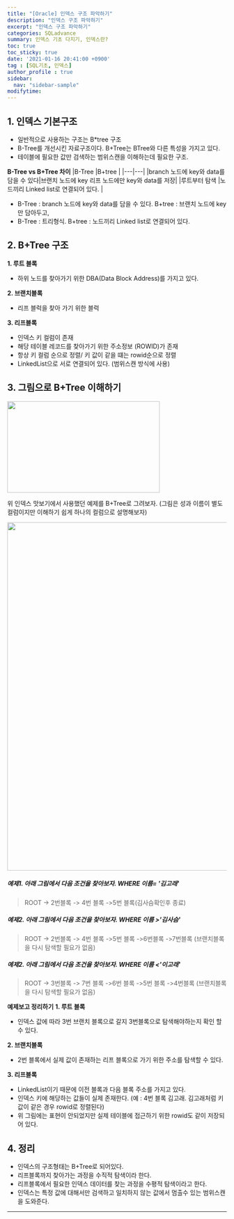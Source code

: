 ```yaml
---
title: "[Oracle] 인덱스 구조 파악하기"
description: "인덱스 구조 파악하기"
excerpt: "인덱스 구조 파악하기"
categories: SQLadvance
summary: 인덱스 기초 다지기, 인덱스란?
toc: true
toc_sticky: true
date: '2021-01-16 20:41:00 +0900'
tag : [SQL기초, 인덱스]
author_profile : true 
sidebar:
  nav: "sidebar-sample"
modifytime:
---
```



## 1. 인덱스 기본구조
 - 일반적으로 사용하는 구조는 B*tree 구조
 - B-Tree를 개선시킨 자료구조이다. B+Tree는 BTree와 다른 특성을 가지고 있다.
 - 테이블에 필요한 값만 검색하는 범위스캔을 이해하는데 필요한 구조.

 __B-Tree vs B+Tree 차이__
|B-Tree |B+tree |
|---|---|
|branch 노드에 key와 data를 담을 수 있다|브랜치 노드에 key 리프 노드에만 key와 data를 저장|
|루트부터 탐색 |노드끼리 Linked list로 연결되어 있다. |

 - B-Tree : branch 노드에 key와 data를 담을 수 있다.  B+tree : 브랜치 노드에 key만 담아두고,
 - B-Tree : 트리형식.  B+tree : 노드끼리 Linked list로 연결되어 있다.
  
## 2. B+Tree 구조
__1. 루트 블록__
  - 하위 노드를 찾아가기 위한 DBA(Data Block Address)를 가지고 있다.

__2. 브랜치블록__
  - 리프 블럭을 찾아 가기 위한 블럭 

__3. 리프블록__
  - 인덱스 키 컬럼이 존재
  - 해당 테이블 레코드를 찾아가기 위한 주소정보 (ROWID)가 존재
  - 항상 키 컬럼 순으로 정렬/ 키 값이 같을 떄는 rowid순으로 정렬 
  -  LinkedList으로 서로 연결되어 있다. (범위스캔 방식에 사용)


## 3. 그림으로 B+Tree 이해하기 

<img width="350" height='210'  src="https://user-images.githubusercontent.com/78027688/149657851-64b68f67-c624-4be1-a857-844e0d34fa62.png">
 
위 인덱스 맛보기에서 사용했던 예제를 B+Tree로 그려보자.
 (그림은 성과 이름이 별도 컬럼이지만 이해하기 쉽게 하나의 컬럼으로 설명해보자)

<img width="800"  src="https://user-images.githubusercontent.com/78027688/149655928-e9e8bf33-d03c-4b2c-adc2-91cb0c14b4e3.png">

##### 예제1. 아래 그림에서 다음 조건을 찾아보자.  WHERE 이름= '김고래'
 >  ROOT -> 2번블록 -> 4번 블록 ->5번 블록(김사슴확인후 종료)
##### 예제2. 아래 그림에서 다음 조건을 찾아보자. WHERE 이름 >'김사슴'
 >  ROOT -> 2번블록 -> 4번 블록 ->5번 블록 ->6번블록 ->7번블록 (브랜치블록을 다시 탐색할 필요가 없음)
##### 예제2. 아래 그림에서 다음 조건을 찾아보자. WHERE 이름 <'이고래'
 >  ROOT -> 3번블록 -> 7번 블록 ->6번 블록 ->5번 블록 ->4번블록 (브랜치블록을 다시 탐색할 필요가 없음)
 
__예제보고 정리하기__
__1. 루트 블록__
  - 인덱스 값에 따라 3번 브랜치 블록으로 갈지 3번블록으로 탐색해야하는지 확인 할 수 있다.

__2. 브랜치블록__
  - 2번 블록에서 실제 값이 존재하는 리프 블록으로 가기 위한 주소를 탐색할 수 있다.

__3. 리프블록__
  - LinkedList이기 때문에 이전 블록과 다음 블록 주소를 가지고 있다.
  - 인덱스 키에 해당하는 값들이 실제 존재한다. 
    (예 : 4번 블록 김고래. 김고래처럼 키값이 같은 경우 rowid로 정렬된다)
  - 위 그림에는 표현이 안되었지만 실제 테이블에 접근하기 위한 rowid도 같이 저장되어 있다.


## 4. 정리 
 - 인덱스의 구조형태는 B+Tree로 되어있다.
 - 리프블록까지 찾아가는 과정을 수직적 탐색이라 한다.
 - 리프블록에서 필요한 인덱스 데이터를 찾는 과정을 수평적 탐색이라고 한다.
 - 인덱스는 특정 값에 대해서만 검색하고 일치하지 않는 값에서 멈출수 있는 범위스캔을 도와준다.

***
<br>

